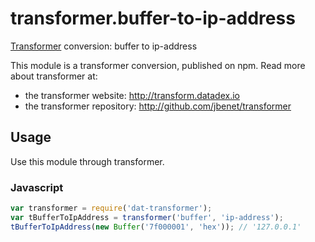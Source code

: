 # transformer.buffer-to-ip-address

[Transformer](http://github.com/jbenet/transformer) conversion: buffer to ip-address

This module is a transformer conversion, published on npm. Read more about transformer at:

- the transformer website: <http://transform.datadex.io>
- the transformer repository: <http://github.com/jbenet/transformer>

## Usage

Use this module through transformer.

### Javascript

```js
var transformer = require('dat-transformer');
var tBufferToIpAddress = transformer('buffer', 'ip-address');
tBufferToIpAddress(new Buffer('7f000001', 'hex')); // '127.0.0.1'
```
